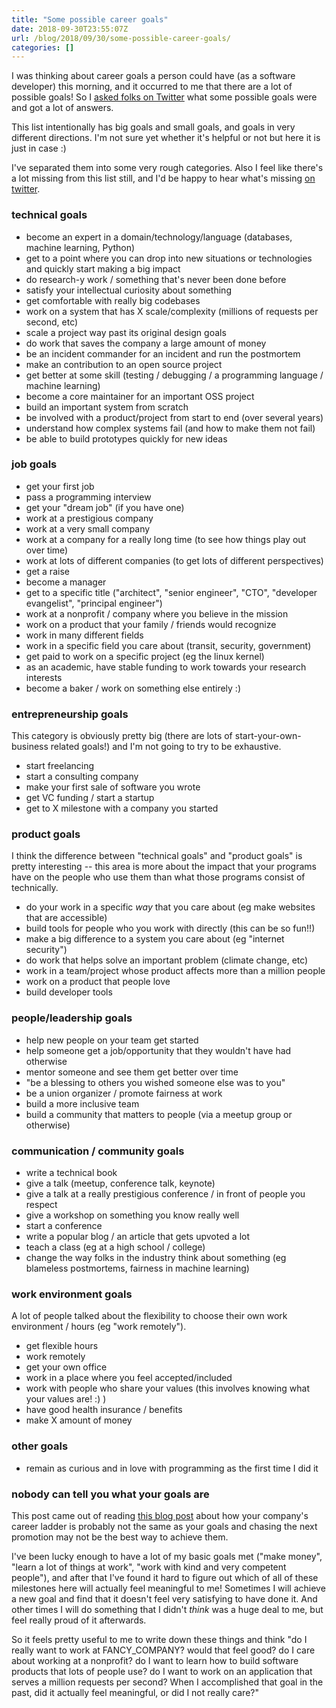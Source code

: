 ```yaml
---
title: "Some possible career goals"
date: 2018-09-30T23:55:07Z
url: /blog/2018/09/30/some-possible-career-goals/
categories: []
---
```


I was thinking about career goals a person could have (as a software developer) this morning, and it
occurred to me that there are a lot of possible goals! So I [asked folks on Twitter](https://twitter.com/b0rk/status/1046456874856583173) what some possible goals were and got a lot of answers.

This list intentionally has big goals and small goals, and goals in very different directions. I'm
not sure yet whether it's helpful or not but here it is just in case :)

I've separated them into some very rough categories. Also I feel like there's a lot missing from this list still, and I'd be happy to hear what's missing [on twitter](https://twitter.com/b0rk/status/1046626447379509250).

### technical goals

* become an expert in a domain/technology/language (databases, machine learning, Python)
* get to a point where you can drop into new situations or technologies and quickly start making a
  big impact
* do research-y work / something that's never been done before
* satisfy your intellectual curiosity about something
* get comfortable with really big codebases
* work on a system that has X scale/complexity (millions of requests per second, etc)
* scale a project way past its original design goals
* do work that saves the company a large amount of money
* be an incident commander for an incident and run the postmortem
* make an contribution to an open source project
* get better at some skill (testing / debugging / a programming language / machine learning)
* become a core maintainer for an important OSS project
* build an important system from scratch
* be involved with a product/project from start to end (over several years)
* understand how complex systems fail (and how to make them not fail)
* be able to build prototypes quickly for new ideas

### job goals

* get your first job
* pass a programming interview
* get your "dream job" (if you have one)
* work at a prestigious company
* work at a very small company
* work at a company for a really long time (to see how things play out over time)
* work at lots of different companies (to get lots of different perspectives)
* get a raise
* become a manager
* get to a specific title ("architect", "senior engineer", "CTO", "developer evangelist", "principal engineer")
* work at a nonprofit / company where you believe in the mission
* work on a product that your family / friends would recognize
* work in many different fields
* work in a specific field you care about (transit, security, government)
* get paid to work on a specific project (eg the linux kernel)
* as an academic, have stable funding to work towards your research interests
* become a baker / work on something else entirely :)

### entrepreneurship goals

This category is obviously pretty big (there are lots of start-your-own-business related goals!) and
I'm not going to try to be exhaustive. 

* start freelancing
* start a consulting company
* make your first sale of software you wrote
* get VC funding / start a startup
* get to X milestone with a company you started

### product goals

I think the difference between "technical goals" and "product goals" is pretty interesting -- this
area is more about the impact that your programs have on the people who use them than what those
programs consist of technically.

* do your work in a specific *way* that you care about (eg make websites that are accessible)
* build tools for people who you work with directly (this can be so fun!!)
* make a big difference to a system you care about (eg "internet security")
* do work that helps solve an important problem (climate change, etc)
* work in a team/project whose product affects more than a million people
* work on a product that people love
* build developer tools

### people/leadership goals

* help new people on your team get started
* help someone get a job/opportunity that they wouldn't have had otherwise
* mentor someone and see them get better over time
* "be a blessing to others you wished someone else was to you"
* be a union organizer / promote fairness at work
* build a more inclusive team
* build a community that matters to people (via a meetup group or otherwise)

### communication / community goals

* write a technical book
* give a talk (meetup, conference talk, keynote)
* give a talk at a really prestigious conference / in front of people you respect
* give a workshop on something you know really well
* start a conference
* write a popular blog / an article that gets upvoted a lot
* teach a class (eg at a high school / college)
* change the way folks in the industry think about something (eg blameless postmortems, fairness in
  machine learning)

### work environment goals

A lot of people talked about the flexibility to choose their own work environment / hours (eg "work
remotely").

* get flexible hours
* work remotely
* get your own office
* work in a place where you feel accepted/included
* work with people who share your values (this involves knowing what your values are! :) )
* have good health insurance / benefits
* make X amount of money

### other goals

* remain as curious and in love with programming as the first time I did it

### nobody can tell you what your goals are

This post came out of reading [this blog post](https://lethain.com/career-narratives/) about how
your company's career ladder is probably not the same as your goals and chasing the next promotion
may not be the best way to achieve them.

I've been lucky enough to have a lot of my basic goals met ("make money", "learn a lot of things at
work", "work with kind and very competent people"), and after that I've found it hard to figure out
which of all of these milestones here will actually feel meaningful to me! Sometimes I will achieve
a new goal and find that it doesn't feel very satisfying to have done it. And other times I will do
something that I didn't *think* was a huge deal to me, but feel really proud of it afterwards.

So it feels pretty useful to me to write down these things and think "do I really want to work at
FANCY_COMPANY? would that feel good? do I care about working at a nonprofit? do I want to learn how
to build software products that lots of people use? do I want to work on an application that serves
a million requests per second? When I accomplished that goal in the past, did it actually feel
meaningful, or did I not really care?"

